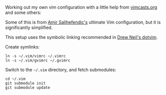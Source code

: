 Working out my own vim configuration with a little help from [vimcasts.org](http://vimcasts.org) and some others:

Some of this is from [Amir Salihefendic's](https://github.com/amix) ultimate Vim configuration, but it is significantly simplified.

This setup uses the symbolic linking recommended in [Drew Neil's dotvim](https://github.com/nelstrom/dotvim).

Create symlinks:

    ln -s ~/.vim/vimrc ~/.vimrc
    ln -s ~/.vim/gvimrc ~/.gvimrc

Switch to the `~/.vim` directory, and fetch submodules:

    cd ~/.vim
    git submodule init
    git submodule update
